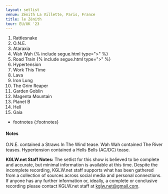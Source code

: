 ```yaml
---
layout: setlist
venue: Zénith La Villette, Paris, France
title: le Zénith
tour: EU/UK '23
---
```


1. Rattlesnake
2. O.N.E.
3. Ataraxia
4. Wah Wah
   {% include segue.html type=">" %}
5. Road Train
   {% include segue.html type=">" %}
7. Hypertension
8. Work This Time
9. Lava
10. Iron Lung
11. The Grim Reaper
12. Garden Goblin
13. Magenta Mountain
14. Planet B
15. Hell
16. Gaia

<!--snippet-->

* footnotes
{:footnotes}


#### Notes
O.N.E. contained a Straws In The Wind tease. Wah Wah contained The River teases. Hypertension contained a Hells Bells (AC/DC) tease.

**KGLW.net Staff Notes:**
The setlist for this show is believed to be complete and accurate, but minimal information is available at this time. Despite the incomplete recording, KGLW.net staff supports what has been gathered from a collection of sources across social media and personal connections. If anyone has any further information or, ideally, a complete or conclusive recording please contact KGLW.net staff at [kglw.net@gmail.com](email:kglw.net@gmail.com).
